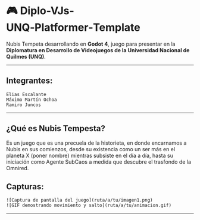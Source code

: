 # 🎮 Diplo-VJs-UNQ‑Platformer‑Template

Nubis Tempeta desarrollando en **Godot 4**, juego para presentar en la **Diplomatura en Desarrollo de Videojuegos de la Universidad Nacional de Quilmes (UNQ)**.

---
## Integrantes:
	Elias Escalante
	Máximo Martín Ochoa
	Ramiro Juncos
---
## ¿Qué es Nubis Tempesta?

Es un juego que es una precuela de la historieta, 
en donde encarnamos a Nubis en sus comienzos, desde su existencia como un ser más en el planeta X (poner nombre) 
mientras subsiste en el día a día, hasta su iniciación como Agente SubCaos a medida que descubre el trasfondo de la Omnired.

## Capturas:
	![Captura de pantalla del juego](ruta/a/tu/imagen1.png)
	![GIF demostrando movimiento y salto](ruta/a/tu/animacion.gif)
---
